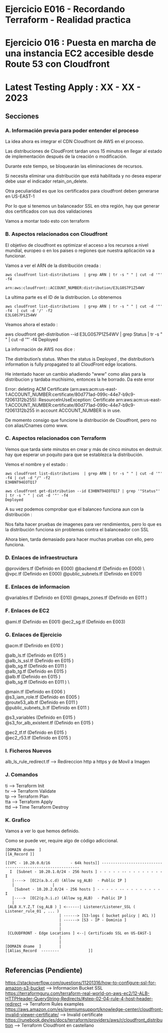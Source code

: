 <!-- Proyecto : # docs-tf -->
# Ejercicio E016 - Recordando Terraform - Realidad practica
# Ejercicio 016 : Puesta en marcha de una instancia EC2 accesible desde Route 53 con Cloudfront
# Latest Testing Apply : XX - XX - 2023

<!-- Nivel 2 E016 -  V0.0.1 - 2023 Mar -->

## Secciones

### A. Información previa para poder entender el proceso

La idea ahora es integrar el CDN Cloudfront de AWS en el proceso.

Las distribuciones de CloudFront tardan unos 15 minutos en llegar al estado de implementación después de la creación o modificación. 

Durante este tiempo, se bloquearán las eliminaciones de recursos. 

Si necesita eliminar una distribución  que está habilitada y no desea esperar debe usar el indicador retain_on_delete.

Otra peculiaridad es que los certificados para cloudfront deben generarse en US-EAST-1

Por lo que si tenemos un balanceador SSL en otra región, hay que generar dos certificados con sus dos validaciones

Vamos a montar todo esto con terraform

### B. Aspectos relacionados con Cloudfront

El objetivo de cloudfront es optimizar el acceso a los recursos a nivel mundial, europeo o en los paises o regiones que nuestra aplicación va a funcionar.

Vamos a ver el ARN de la distribución creada : 

```
aws cloudfront list-distributions  | grep ARN | tr -s " " | cut -d '"' -f4 

arn:aws:cloudfront::ACCOUNT_NUMBER:distribution/E3LG0S7P1Z54WV
```

La ultima parte es el ID de la distribucion. Lo obtenemos

```
aws cloudfront list-distributions  | grep ARN | tr -s " " | cut -d '"' -f4  | cut -d '/' -f2 
E3LG0S7P1Z54WV
```

Veamos ahora el estado : 

aws cloudfront get-distribution --id E3LG0S7P1Z54WV | grep Status | tr -s " " | cut -d '"' -f4
Deployed

La información de AWS nos dice : 

The distribution’s status. When the status is Deployed , the distribution’s information is fully propagated to all CloudFront edge locations.


He intentado hacer un cambio añadiendo "www" como alias para la distribucion y tardaba muchisimo, entonces la he borrado. Da este error

Error: deleting ACM Certificate (arn:aws:acm:us-east-1:ACCOUNT_NUMBER:certificate/80d771ad-099c-44e7-b9c9-f2061312b255): ResourceInUseException: Certificate arn:aws:acm:us-east-1:ACCOUNT_NUMBER:certificate/80d771ad-099c-44e7-b9c9-f2061312b255 in account ACCOUNT_NUMBER is in use.

De momento consigo que funcione la distribución de Cloudfront, pero no con alias/Cnames como www.


### C. Aspectos relacionados con Terraform


Vemos que tarda siete minutos en crear y más de cinco minutos en destruir. hay que esperar un poquito para que se establezca la distribución.

Vemos el nombre y el estado : 

```
aws cloudfront list-distributions  | grep ARN | tr -s " " | cut -d '"' -f4 | cut -d "/" -f2
E3HBNT94EOTQ17

aws cloudfront get-distribution --id E3HBNT94EOTQ17 | grep '"Status"' | tr -s " " | cut -d '"' -f4
Deployed
```

A su vez podemos comprobar que el balanceo funciona aun con la distribución : 

Nos falta hacer pruebas de imagenes para ver rendimientos, pero lo que es la distribución funciona sin problemas contra el balanceador con SSL

Ahora bien, tarda demasiado para hacer muchas pruebas con ello, pero funciona.

### D. Enlaces de infraestructura
 
@providers.tf  (Definido en E000)             @backend.tf     (Definido en E000)   \         
@vpc.tf        (Definido en E000)             @public_subnets.tf (Definido en E001)   

### E. Enlaces de informacion 

@variables.tf  (Definido en E010)             @maps_zones.tf          (Definido en E011 )

### F. Enlaces de EC2

@ami.tf        (Definido en E001)            @ec2_sg.tf         (Definido en E003)             

### G. Enlaces de Ejercicio

@acm.tf                 (Definido en E010 )

@alb_ls.tf               (Definido en E015 )  \
@alb_ls_ssl.tf           (Definido en E015 )  \
@alb_sg.tf               (Definido en E011 )  \
@alb_tg.tf               (Definido en E015 )  \
@alb.tf                  (Definido en E015 )  \
@alb_sg.tf               (Definido en E011 )  \

@main.tf                 (Definido en E006 )  \
@s3_iam_role.tf          (Definido en E005 )  \
@route53_alb.tf          (Definido en E011 )  \
@public_subnets_b.tf     (Definido en E011 )  


@s3_variables            (Definido en E015 )  \
@s3_for_alb_existent.tf  (Definido en E015 )  

@ec2_tf.tf               (Definido en E015 )  \
@ec2_r53.tf              (Definido en E015 )


### I. Ficheros Nuevos

alb_ls_rule_redirect.tf    -->  Redireccion http a https y de Movil a Imagen

### J. Comandos

ti --> Terraform Init                  \
tv --> Terraform Validate              \
tp --> Terraform Plan                  \
tta --> Terraform Apply                \
ttd --> Time Terraform Destroy         

### K. Grafico

Vamos a ver lo que hemos definido. 

Como se puede ver, require algo de código adiccional.

```
[DOMAIN dname  ]
[[A_Record ]]

[[VPC - 10.20.0.0/16         - 64k hosts]] ------------------------------------------------------------
  I  [Subnet - 10.20.1.0/24 - 256 hosts ] - - - - - -- - - - - - - - - I
   |---->  [EC2(a.b.c.d) (Allow sg_ALB)  - Public IP ] 
   |                 |                  
    [Subnet - 10.20.2.0/24 - 256 hosts ] - - - - - -- - - - - - - - - I
   |---->  [EC2(g.h.i.z) (Allow sg_ALB)  - Public IP ] 
   |
 [ALB X.Y.Z.T (sg_ALB ) ] <------| Listener/Listener_SSL ( Listener_rule_01 , ... )
                        | ------> [S3-logs ( bucket policy | ACL )]
                        | ------> [S3 - IP - Dominio ]
                        |                  
                        |
 [CLOUDFRONT - Edge Locations ] <--| Certificado SSL en US-EAST-1               
                        |
                        |
[DOMAIN dname  ]        |
[[Alias_Record  --------             ]]


```
       

<!-- ==--==--==--==--==--==--==--==--==--==--==--==--==--==--==-- -->

## Referencias (Pendiente)

https://stackoverflow.com/questions/11201316/how-to-configure-ssl-for-amazon-s3-bucket --> Informacion Bucket SSL
https://terraformguru.com/terraform-real-world-on-aws-ec2/12-ALB-HTTPHeader-QueryString-Redirects/#step-02-04-rule-4-host-header-redirect --> Terraform Rules examples
https://aws.amazon.com/es/premiumsupport/knowledge-center/cloudfront-invalid-viewer-certificate/ --> Invalid certificate
https://runebook.dev/es/docs/terraform/providers/aws/r/cloudfront_distribution --> Terraform Cloudfront en castellano


